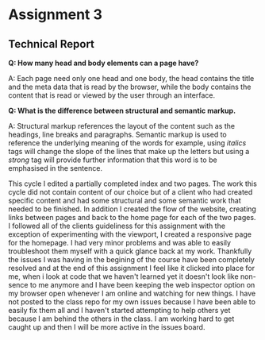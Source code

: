 
<h1>Assignment 3</h1>
  <h2>Technical Report</h2>


<b>Q: How many head and body elements can a page have?</b>

A: Each page need only one head and one body, the head contains the title
and the meta data that is read by the browser, while the body contains the
content that is read or viewed by the user through an interface.

<b>Q: What is the difference between structural and semantic markup.</b>

A: Structural markup references the layout of the content such as the
headings, line breaks and paragraphs. Semantic markup is used to reference the
underlying meaning of the words for example, using <i>italics</i> tags will change
the slope of the lines that make up the letters but using a <em>strong</em> tag
will provide further information that this word is to be emphasised in the
sentence.


This cycle I edited a partially completed index and two pages. The work this cycle
did not contain content of our choice but of a client who had created specific content
and had some structural and some semantic work that needed to be finished. In addition
I created the flow of the website, creating links between pages and back to the home page
for each of the two pages. I followed all of the clients guideliness for this assignment
with the exception of experimenting with the viewport, I created a responsive page for the homepage.
I had very minor problems and was able to easily troubleshoot them myself with a quick
glance back at my work. Thankfully the issues I was having in the begining of the course
have been completely resolved and at the end of this assignment I feel like it clicked
into place for me, when i look at code that we haven't learned yet it doesn't look
like non-sence to me anymore and I have been keeping the web inspector option on my
browser open whenever I am online and watching for new things.
I have not posted to the class repo for my own issues because I have been able to
easily fix them all and I haven't started attempting to help others yet because I am
behind the others in the class. I am working hard to get caught up and then I will be
more active in the issues board.
